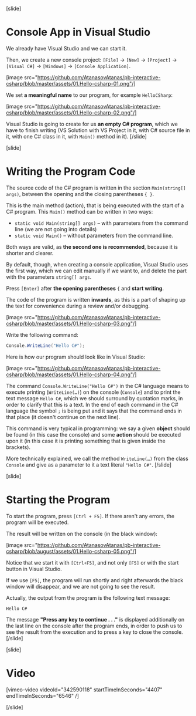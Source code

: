 [slide]
# Console App in Visual Studio
We already have Visual Studio and we can start it. 

Then, we create a new console project: `[File]` → `[New]` → `[Project]` → `[Visual C#]` → `[Windows]` → `[Console Application]`.

[image src="https://github.com/AtanasovAtanas/pb-interactive-csharp/blob/master/assets/01.Hello-csharp-01.png"/]

We set **a meaningful name** to our program, for example `HelloCSharp`:

[image src="https://github.com/AtanasovAtanas/pb-interactive-csharp/blob/master/assets/01.Hello-csharp-02.png"/]

Visual Studio is going to create for us **an empty C# program**, which we have to finish writing (VS Solution with VS Project in it, with C# source file in it, with one C# class in it, with `Main()` method in it).
[/slide]

[slide]
# Writing the Program Code
The source code of the C# program is written in the section `Main(string[] args)`, between the opening and the closing parentheses `{ }`.

This is the main method (action), that is being executed with the start of a C# program. This `Main()` method can be written in two ways:
- `static void Main(string[] args)` – with parameters from the command line (we are not going into details)
- `static void Main()` – without parameters from the command line.

Both ways are valid, as **the second one is recommended**, because it is shorter and clearer. 

By default, though, when creating a console application, Visual Studio uses the first way, which we can edit manually if we want to, and delete the part with the parameters `string[] args`.

Press `[Enter]` after **the opening parentheses** `{` and **start writing**.

The code of the program is written **inwards**, as this is a part of shaping up the text for convenience during a review and/or debugging.

[image src="https://github.com/AtanasovAtanas/pb-interactive-csharp/blob/master/assets/01.Hello-csharp-03.png"/]

Write the following command:
```cs
Console.WriteLine("Hello C#");
```

Here is how our program should look like in Visual Studio:

[image src="https://github.com/AtanasovAtanas/pb-interactive-csharp/blob/master/assets/01.Hello-csharp-04.png"/]

The command `Console.WriteLine("Hello C#")` in the C# language means to execute printing (`WriteLine(…)`) on the console (`Console`) and to print the text message `Hello C#`, which we should surround by quotation marks, in order to clarify that this is a text. In the end of each command in the C# language the symbol `;` is being put and it says that the command ends in that place (it doesn't continue on the next line).

This command is very typical in programming: we say a given **object** should be found (in this case the console) and some **action** should be executed upon it (in this case it is printing something that is given inside the brackets). 

More technically explained, we call the method `WriteLine(…)` from the class `Console` and give as a parameter to it a text literal `"Hello C#"`.
[/slide]

[slide]
# Starting the Program
To start the program, press `[Ctrl + F5]`. If there aren't any errors, the program will be executed. 

The result will be written on the console (in the black window):

[image src="https://github.com/AtanasovAtanas/pb-interactive-csharp/blob/august/assets/01.Hello-csharp-05.png"/]

Notice that we start it with `[Ctrl+F5]`, and not only `[F5]` or with the start button in Visual Studio. 

If we use `[F5]`, the program will run shortly and right afterwards the black window will disappear, and we are not going to see the result.

Actually, the output from the program is the following text message:
```
Hello C#
```

The message **"Press any key to continue . . ."** is displayed additionally on the last line on the console after the program ends, in order to push us to see the result from the execution and to press a key to close the console.
[/slide]

[slide]
# Video

[vimeo-video videoId="342590118" startTimeInSeconds="4407" endTimeInSeconds="6546" /]

[/slide]